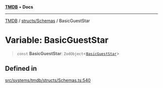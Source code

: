 [**TMDB**](../../../README.md) • **Docs**

***

[TMDB](../../../README.md) / [structs/Schemas](../README.md) / BasicGuestStar

# Variable: BasicGuestStar

> `const` **BasicGuestStar**: `ZodObject`\<[`BasicGuestStar`](../type-aliases/BasicGuestStar.md)\>

## Defined in

[src/systems/tmdb/structs/Schemas.ts:540](https://github.com/Norviah/media-hub/blob/e3dc67aa1738d9ad44e6a4419ef7e26de86e1452/src/systems/tmdb/structs/Schemas.ts#L540)
